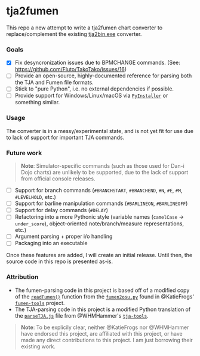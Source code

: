 # tja2fumen

This repo a new attempt to write a tja2fumen chart converter to replace/complement the existing [tja2bin.exe](https://github.com/Fluto/TakoTako/blob/c269bcab60530877a16c2a473c84796b94d0a5ce/README.md?plain=1#L181) converter. 

### Goals

- [X] Fix desyncronization issues due to BPMCHANGE commands. (See: https://github.com/Fluto/TakoTako/issues/16)
- [ ] Provide an open-source, highly-documented reference for parsing both the TJA and Fumen file formats.
- [ ] Stick to "pure Python", i.e. no external dependencies if possible.
- [ ] Provide support for Windows/Linux/macOS via [`PyInstaller`](https://pyinstaller.org/en/stable/) or something similar.

### Usage

The converter is in a messy/experimental state, and is not yet fit for use due to lack of support for important TJA commands. 

### Future work

> **Note**: Simulator-specific commands (such as those used for Dan-i Dojo charts) are unlikely to be supported, due to the lack of support from official console releases.

- [ ] Support for branch commands (`#BRANCHSTART`, `#BRANCHEND`, `#N`, `#E`, `#M`, `#LEVELHOLD`, etc.)
- [ ] Support for barline manipulation commands (`#BARLINEON`, `#BARLINEOFF`)
- [ ] Support for delay commands (`#DELAY`)
- [ ] Refactoring into a more Pythonic style (variable names (`camelCase` -> `under_score`), object-oriented note/branch/measure representations, etc.)
- [ ] Argument parsing + proper i/o handling
- [ ] Packaging into an executable

Once these features are added, I will create an initial release. Until then, the source code in this repo is presented as-is.

### Attribution

- The fumen-parsing code in this project is based off of a modified copy of the [`readFumen()`](https://github.com/KatieFrogs/fumen-tools/blob/6ff3a2f7f53687f3dd49c5c57fcfc5ccbe3e5a10/fumen2osu/fumen2osu.py#L7-L152) function from the [`fumen2osu.py`](https://github.com/KatieFrogs/fumen-tools/blob/main/fumen2osu/fumen2osu.py) found in @KatieFrogs' [`fumen-tools`](https://github.com/KatieFrogs/fumen-tools) project.
- The TJA-parsing code in this project is a modified Python translation of the [`parseTJA.js`](https://github.com/WHMHammer/tja-tools/blob/master/src/js/parseTJA.js) file from @WHMHammer's [`tja-tools`](https://github.com/WHMHammer/tja-tools).

> **Note**: To be explicily clear, neither @KatieFrogs nor @WHMHammer have endorsed this project, are affiliated with this project, or have made any direct contributions to this project. I am just borrowing their existing work.
